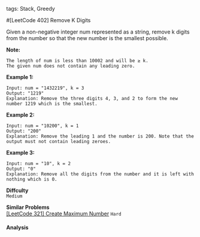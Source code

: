 tags: Stack, Greedy

#[LeetCode 402] Remove K Digits

Given a non-negative integer num represented as a string, remove k digits from the number so that the new number is the smallest possible.

**Note:**

    The length of num is less than 10002 and will be ≥ k.
    The given num does not contain any leading zero.

**Example 1:**

    Input: num = "1432219", k = 3
    Output: "1219"
    Explanation: Remove the three digits 4, 3, and 2 to form the new number 1219 which is the smallest.

**Example 2:**

    Input: num = "10200", k = 1
    Output: "200"
    Explanation: Remove the leading 1 and the number is 200. Note that the output must not contain leading zeroes.

**Example 3:**

    Input: num = "10", k = 2
    Output: "0"
    Explanation: Remove all the digits from the number and it is left with nothing which is 0.


**Diffculty**  
`Medium`

**Similar Problems**  
[[LeetCode 321] Create Maximum Number]() `Hard`

#### Analysis


